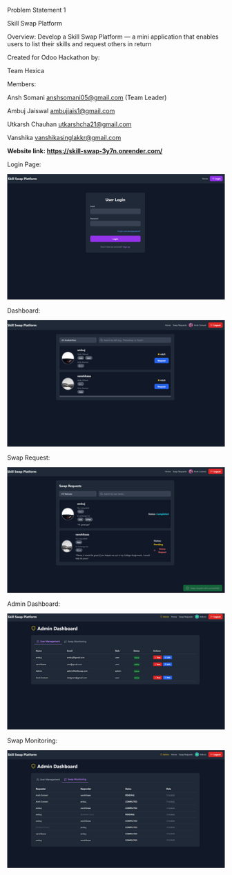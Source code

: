 Problem Statement 1

Skill Swap Platform

Overview:
Develop a Skill Swap Platform — a mini application that enables users to list their skills and
request others in return

Created for Odoo Hackathon by:

Team Hexica

Members:

Ansh Somani        anshsomani05@gmail.com  (Team Leader)

Ambuj Jaiswal      ambujjais1@gmail.com

Utkarsh Chauhan    utkarshcha21@gmail.com

Vanshika           vanshikasinglakkr@gmail.com



**Website link: https://skill-swap-3y7n.onrender.com/**

Login Page:

![Skill Swap Screenshot](https://github.com/AnshSomani/Skill_Swap/blob/main/images/Screenshot%20(15).png)

Dashboard:

![Skill Swap Screenshot](https://github.com/AnshSomani/Skill_Swap/blob/main/images/Screenshot%20(14).png)

Swap Request:

![Skill Swap Screenshot](https://github.com/AnshSomani/Skill_Swap/blob/main/images/Screenshot%20(13).png)

Admin Dashboard:

![Skill Swap Screenshot](https://github.com/AnshSomani/Skill_Swap/blob/main/images/Screenshot%20(16).png)

Swap Monitoring:

![Skill Swap Screenshot](https://github.com/AnshSomani/Skill_Swap/blob/main/images/Screenshot%20(17).png)

